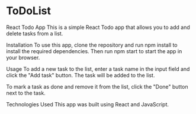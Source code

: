 # ToDoList
React Todo App
This is a simple React Todo app that allows you to add and delete tasks from a list.

Installation
To use this app, clone the repository and run npm install to install the required dependencies. Then run npm start to start the app in your browser.

Usage
To add a new task to the list, enter a task name in the input field and click the "Add task" button. The task will be added to the list.

To mark a task as done and remove it from the list, click the "Done" button next to the task.

Technologies Used
This app was built using React and JavaScript.
